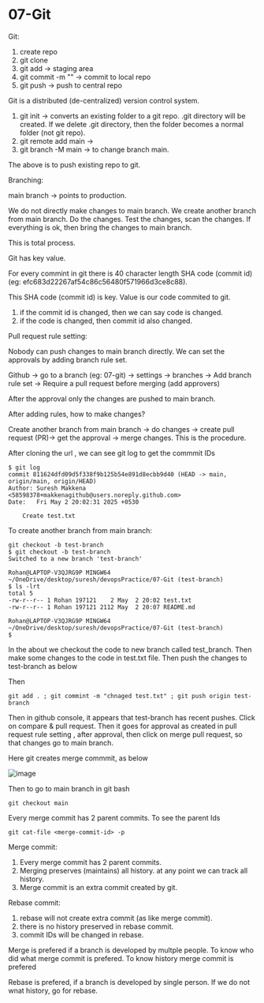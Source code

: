 # 07-Git

Git:
1. create repo
2. git clone
3. git add  -> staging area
4. git commit -m ""   -> commit to local repo
5. git push   -> push to central repo

Git is a distributed (de-centralized) version control system. 

1. git init    -> converts an existing folder to a git repo.  .git directory will be created. If we delete .git directory, then the folder becomes a normal folder (not git repo).
2. git remote add main <url>   -> 
3. git branch -M main    -> to change branch main.

The above is to push existing repo to git.

Branching:

main branch -> points to production.

We do not directly make changes to main branch. We create another branch from main branch. Do the changes. Test the changes, scan the changes. If everything is ok, then bring the changes to main branch.

This is total process.

Git has key value.

For every commint in git there is 40 character length SHA code (commit id) (eg:  efc683d22267af54c86c56480f571966d3ce8c88).

This SHA code (commit id) is key. Value is our code commited to git.

1. if the commit id is changed, then we can say code is changed.
2. if the code is changed, then commit id also changed.

Pull request rule setting:

Nobody can push changes to main branch directly. We can set the approvals by adding branch rule set.

Github -> go to a branch (eg: 07-git) -> settings -> branches -> Add branch rule set -> Require a pull request before merging (add approvers)

After the approval only the changes are pushed to main branch.

After adding rules, how to make changes?

Create another branch from main branch -> do changes -> create pull request (PR)-> get the approval -> merge changes. This is the procedure.

After cloning the url , we can see git log to get the commmit IDs

```
$ git log
commit 811624dfd09d5f338f9b125b54e891d8ecbb9d40 (HEAD -> main, origin/main, origin/HEAD)
Author: Suresh Makkena <58598378+makkenagithub@users.noreply.github.com>
Date:   Fri May 2 20:02:31 2025 +0530

    Create test.txt
```
To create another branch from main branch:
```
git checkout -b test-branch
$ git checkout -b test-branch
Switched to a new branch 'test-branch'

Rohan@LAPTOP-V3QJRG9P MINGW64 ~/OneDrive/desktop/suresh/devopsPractice/07-Git (test-branch)
$ ls -lrt
total 5
-rw-r--r-- 1 Rohan 197121    2 May  2 20:02 test.txt
-rw-r--r-- 1 Rohan 197121 2112 May  2 20:07 README.md

Rohan@LAPTOP-V3QJRG9P MINGW64 ~/OneDrive/desktop/suresh/devopsPractice/07-Git (test-branch)
$

```
In the about we checkout the code to new branch called test_branch. Then make some changes to the code in test.txt file. Then push the changes to test-branch as below

Then
```
git add . ; git commint -m "chnaged test.txt" ; git push origin test-branch
```

Then in github console, it appears that test-branch has recent pushes. Click on compare & pull request. Then it goes for approval as created in pull request rule setting , after approval, then click on merge pull request, so that changes go to main branch.

Here git creates merge commmit, as below

![image](https://github.com/user-attachments/assets/f4d11dda-fbee-4b4d-997e-0068efac0515)


Then to go to main branch in git bash
```
git checkout main
```
Every merge commit has 2 parent commits. To see the parent Ids
```
git cat-file <merge-commit-id> -p
```
Merge commit:
1. Every merge commit has 2 parent commits.
2. Merging preserves (maintains) all history. at any point we can track all history.
3. Merge commit is an extra commit created by git.

Rebase commit: 
1. rebase will not create extra commit (as like merge commit).
2. there is no history preserved in rebase commit.
3. commit IDs will be changed in rebase.

Merge is prefered if a branch is developed by multple people. To know who did what merge commit is prefered. To know history merge commit is prefered

Rebase is prefered, if a branch is developed by single person. If we do not wnat history, go for rebase. 






